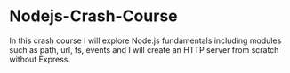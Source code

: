 # Nodejs-Crash-Course
In this crash course I will explore Node.js fundamentals including modules such as path, url, fs, events and I will create an HTTP server from scratch without Express.

